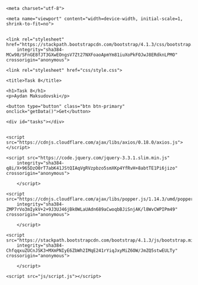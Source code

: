 <!DOCTYPE HTML>

<html lang="en">

<head>

    <meta charset="utf-8">

    <meta name="viewport" content="width=device-width, initial-scale=1, shrink-to-fit=no">


    <link rel="stylesheet" href="https://stackpath.bootstrapcdn.com/bootstrap/4.1.3/css/bootstrap.min.css"
        integrity="sha384-MCw98/SFnGE8fJT3GXwEOngsV7Zt27NXFoaoApmYm81iuXoPkFOJwJ8ERdknLPMO" crossorigin="anonymous">

    <link rel="stylesheet" href="css/style.css">

    <title>Task 8</title>

</head>

<body>

    <h1>Task 8</h1>
    <p>Aydan Maksudovski</p>

    <button type="button" class="btn btn-primary" onclick="getData()">Get</button>

    <div id="tasks"></div>


    <script src="https://cdnjs.cloudflare.com/ajax/libs/axios/0.18.0/axios.js"></script>

    <script src="https://code.jquery.com/jquery-3.3.1.slim.min.js"
        integrity="sha384-q8i/X+965DzO0rT7abK41JStQIAqVgRVzpbzo5smXKp4YfRvH+8abtTE1Pi6jizo" crossorigin="anonymous">

        </script>

    <script src="https://cdnjs.cloudflare.com/ajax/libs/popper.js/1.14.3/umd/popper.min.js"
        integrity="sha384-ZMP7rVo3mIykV+2+9J3UJ46jBk0WLaUAdn689aCwoqbBJiSnjAK/l8WvCWPIPm49" crossorigin="anonymous">

        </script>

    <script src="https://stackpath.bootstrapcdn.com/bootstrap/4.1.3/js/bootstrap.min.js"
        integrity="sha384-ChfqqxuZUCnJSK3+MXmPNIyE6ZbWh2IMqE241rYiqJxyMiZ6OW/JmZQ5stwEULTy" crossorigin="anonymous">

        </script>

    <script src="js/script.js"></script>

</body>

</html>
